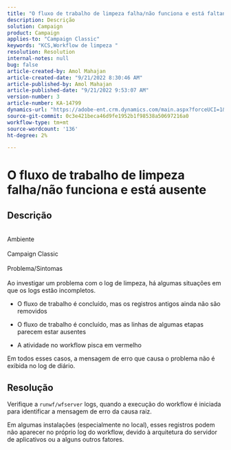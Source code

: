 ```yaml
---
title: "O fluxo de trabalho de limpeza falha/não funciona e está faltando logs"
description: Descrição
solution: Campaign
product: Campaign
applies-to: "Campaign Classic"
keywords: "KCS,Workflow de limpeza "
resolution: Resolution
internal-notes: null
bug: false
article-created-by: Amol Mahajan
article-created-date: "9/21/2022 8:30:46 AM"
article-published-by: Amol Mahajan
article-published-date: "9/21/2022 9:53:07 AM"
version-number: 3
article-number: KA-14799
dynamics-url: "https://adobe-ent.crm.dynamics.com/main.aspx?forceUCI=1&pagetype=entityrecord&etn=knowledgearticle&id=ae0018ac-8739-ed11-9db1-002248086cae"
source-git-commit: 0c3e421beca46d9fe1952b1f98538a50697216a0
workflow-type: tm+mt
source-wordcount: '136'
ht-degree: 2%

---
```


# O fluxo de trabalho de limpeza falha/não funciona e está ausente

## Descrição

<br>Ambiente<br><br>
Campaign Classic
<br><br>Problema/Sintomas<br><br>
Ao investigar um problema com o log de limpeza, há algumas situações em que os logs estão incompletos.

- O fluxo de trabalho é concluído, mas os registros antigos ainda não são removidos

- O fluxo de trabalho é concluído, mas as linhas de algumas etapas parecem estar ausentes

- A atividade no workflow pisca em vermelho

Em todos esses casos, a mensagem de erro que causa o problema não é exibida no log de diário.


## Resolução


Verifique a `runwf/wfserver` logs, quando a execução do workflow é iniciada para identificar a mensagem de erro da causa raiz.

Em algumas instalações (especialmente no local), esses registros podem não aparecer no próprio log do workflow, devido à arquitetura do servidor de aplicativos ou a alguns outros fatores.
